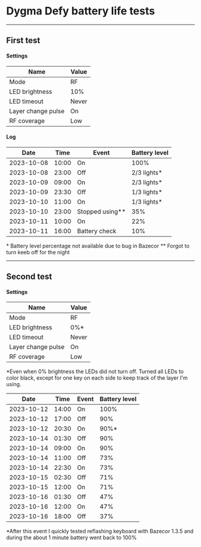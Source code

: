 # Dygma Defy battery life tests

---

## First test
#### Settings
| Name               | Value |
|--------------------|-------|
| Mode               | RF    |
| LED brightness     | 10%   |
| LED timeout        | Never |
| Layer change pulse | On    |
| RF coverage        | Low   |

#### Log
| Date       | Time  | Event           | Battery level |
|------------|-------|-----------------|---------------|
| 2023-10-08 | 10:00 | On              | 100%          |
| 2023-10-08 | 23:00 | Off             | 2/3 lights*   |
| 2023-10-09 | 09:00 | On              | 2/3 lights*   |
| 2023-10-09 | 23:30 | Off             | 1/3 lights*   |
| 2023-10-10 | 11:00 | On              | 1/3 lights*   |
| 2023-10-10 | 23:00 | Stopped using** | 35%           |
| 2023-10-11 | 10:00 | On              | 22%           |
| 2023-10-11 | 16:00 | Battery check   | 10%           |

\* Battery level percentage not available due to bug in Bazecor
\** Forgot to turn keeb off for the night

---

## Second test
#### Settings
| Name               | Value |
|--------------------|-------|
| Mode               | RF    |
| LED brightness     | 0%*   |
| LED timeout        | Never |
| Layer change pulse | On    |
| RF coverage        | Low   |

\*Even when 0% brightness the LEDs did not turn off. 
Turned all LEDs to color black, except for one key on each side to keep track of the layer I'm using.


| Date       | Time  | Event           | Battery level |
|------------|-------|-----------------|---------------|
| 2023-10-12 | 14:00 | On              | 100%          |
| 2023-10-12 | 17:00 | Off             | 90%           |
| 2023-10-12 | 20:30 | On              | 90%*          |
| 2023-10-14 | 01:30 | Off             | 90%           |
| 2023-10-14 | 09:00 | On              | 90%           |
| 2023-10-14 | 11:00 | Off             | 73%           |
| 2023-10-14 | 22:30 | On              | 73%           |
| 2023-10-15 | 02:30 | Off             | 71%           |
| 2023-10-15 | 12:00 | On              | 71%           |
| 2023-10-16 | 01:30 | Off             | 47%           |
| 2023-10-16 | 12:00 | On              | 47%           |
| 2023-10-16 | 18:00 | Off             | 37%           |

\*After this event I quickly tested reflashing keyboard with Bazecor 1.3.5 and during the about 1 minute battery went back to 100%

